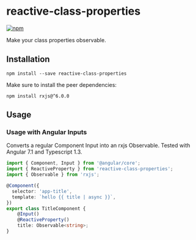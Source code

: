 # reactive-class-properties
[![npm](https://img.shields.io/npm/v/reactive-class-properties.svg)](https://npm.im/reactive-class-properties)

Make your class properties observable.


## Installation
`npm install --save reactive-class-properties`

Make sure to install the peer dependencies:

`npm install rxjs@^6.0.0`

## Usage

### Usage with Angular Inputs
Converts a regular Component Input into an rxjs Observable. Tested with Angular 7.1 and Typescript 1.3.

```ts
import { Component, Input } from '@angular/core';
import { ReactiveProperty } from 'reactive-class-properties';
import { Observable } from 'rxjs';

@Component({
  selector: 'app-title',
  template: `hello {{ title | async }}`,
})
export class TitleComponent {
	@Input()
	@ReactiveProperty()
	title: Observable<string>;
}

```
